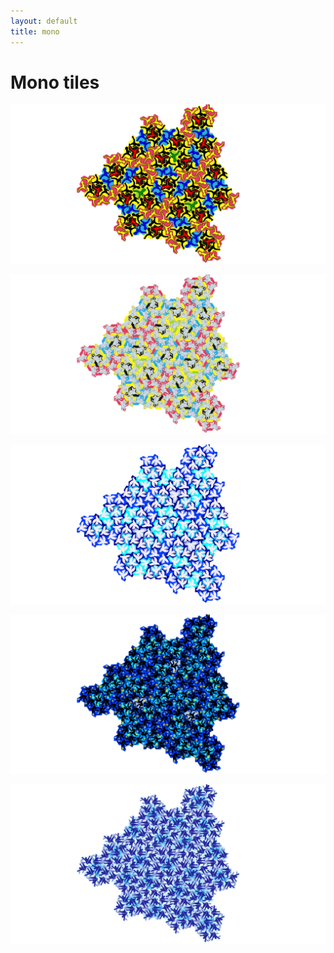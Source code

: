```yaml
---
layout: default
title: mono
---
```


# Mono tiles


![](./haring.svg)

![](./my_cat.svg)

![](./my_dove.svg)


![](./my_icarus.svg)

![](./my_swimmer.svg)


